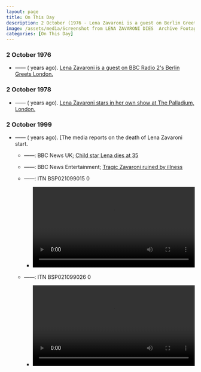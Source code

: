 ```yaml
---
layout: page
title: On This Day
description: 2 October (1976 - Lena Zavaroni is a guest on Berlin Greets London. 1978 - Lena Zavaroni stars in her own show at The Palladium, London. 1999 - The media reports on the death of Lena Zavaroni start.)
image: /assets/media/Screenshot from LENA ZAVARONI DIES  Archive Footage  ITN Source BSP021099011-0.png
categories: [On This Day]
---
```


### 2 October 1976
* &#8212;&#8212; (<span id="age1"></span> years ago). [Lena Zavaroni is a guest on BBC Radio 2's Berlin Greets London.](/bbc%20radio%202/1976/10/02/berlin-greets-london.html)

### 2 October 1978
* &#8212;&#8212; (<span id="age2"></span> years ago). [Lena Zavaroni stars in her own show at The Palladium, London.](/theatre/the%20london%20palladium/the%20lena%20zavaroni%20show/1978/10/02/the-lena-zavaroni-show.html)

### 2 October 1999
* &#8212;&#8212; (<span id="age3"></span> years ago). [The media reports on the death of Lena Zavaroni start.
   * &#8212;&#8212;: BBC News UK; [Child star Lena dies at 35](http://news.bbc.co.uk/1/hi/uk/463512.stm)
   * &#8212;&#8212;: BBC News Entertainment; [Tragic Zavaroni ruined by illness](http://news.bbc.co.uk/1/hi/entertainment/463549.stm)

   * &#8212;&#8212;: ITN BSP021099015 0
      * <video src="/assets/media/LENA ZAVARONI DIES  Archive Footage  ITN Source BSP021099015-0.mp4" width="100%" controls controlsList="nodownload"><p>If you are reading this, it is because your browser does not support the HTML5 video element.</p></video>
   * &#8212;&#8212;: ITN BSP021099026 0
      * <video src="/assets/media/LENA ZAVARONI DIES  Archive Footage  ITN Source BSP021099026-0.mp4" width="100%" controls controlsList="nodownload"><p>If you are reading this, it is because your browser does not support the HTML5 video element.</p></video>

<!-- Script for calculating number of years ago -->
<script>
var dob = '19761002';
var year = Number(dob.substr(0, 4));
var month = Number(dob.substr(4, 2)) - 1;
var day = Number(dob.substr(6, 2));
var today = new Date();
var age1 = today.getFullYear() - year;
if (today.getMonth() < month || (today.getMonth() == month && today.getDate() < day)) {
age1--;
}
document.getElementById("age1").innerHTML=age1;

var dob = '19781002';
var year = Number(dob.substr(0, 4));
var month = Number(dob.substr(4, 2)) - 1;
var day = Number(dob.substr(6, 2));
var today = new Date();
var age2 = today.getFullYear() - year;
if (today.getMonth() < month || (today.getMonth() == month && today.getDate() < day)) {
age2--;
}
document.getElementById("age2").innerHTML=age2;

var dob = '19991002';
var year = Number(dob.substr(0, 4));
var month = Number(dob.substr(4, 2)) - 1;
var day = Number(dob.substr(6, 2));
var today = new Date();
var age3 = today.getFullYear() - year;
if (today.getMonth() < month || (today.getMonth() == month && today.getDate() < day)) {
age3--;
}
document.getElementById("age3").innerHTML=age3;
</script>
